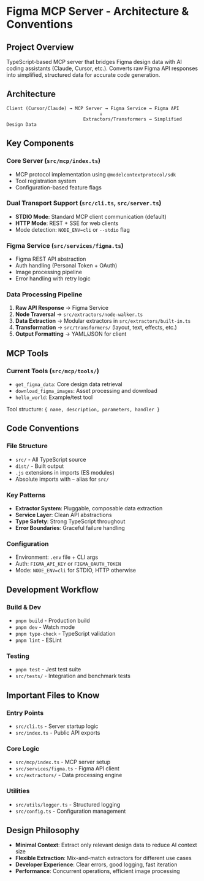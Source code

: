 # Figma MCP Server - Architecture & Conventions

## Project Overview
TypeScript-based MCP server that bridges Figma design data with AI coding assistants (Claude, Cursor, etc.). Converts raw Figma API responses into simplified, structured data for accurate code generation.

## Architecture
```
Client (Cursor/Claude) → MCP Server → Figma Service → Figma API
                                  ↓
                            Extractors/Transformers → Simplified Design Data
```

## Key Components

### Core Server (`src/mcp/index.ts`)
- MCP protocol implementation using `@modelcontextprotocol/sdk`
- Tool registration system
- Configuration-based feature flags

### Dual Transport Support (`src/cli.ts`, `src/server.ts`)
- **STDIO Mode**: Standard MCP client communication (default)
- **HTTP Mode**: REST + SSE for web clients
- Mode detection: `NODE_ENV=cli` or `--stdio` flag

### Figma Service (`src/services/figma.ts`)
- Figma REST API abstraction
- Auth handling (Personal Token + OAuth)
- Image processing pipeline
- Error handling with retry logic

### Data Processing Pipeline
1. **Raw API Response** → Figma Service
2. **Node Traversal** → `src/extractors/node-walker.ts`
3. **Data Extraction** → Modular extractors in `src/extractors/built-in.ts`
4. **Transformation** → `src/transformers/` (layout, text, effects, etc.)
5. **Output Formatting** → YAML/JSON for client

## MCP Tools

### Current Tools (`src/mcp/tools/`)
- `get_figma_data`: Core design data retrieval
- `download_figma_images`: Asset processing and download
- `hello_world`: Example/test tool

Tool structure: `{ name, description, parameters, handler }`

## Code Conventions

### File Structure
- `src/` - All TypeScript source
- `dist/` - Built output
- `.js` extensions in imports (ES modules)
- Absolute imports with `~` alias for `src/`

### Key Patterns
- **Extractor System**: Pluggable, composable data extraction
- **Service Layer**: Clean API abstractions
- **Type Safety**: Strong TypeScript throughout
- **Error Boundaries**: Graceful failure handling

### Configuration
- Environment: `.env` file + CLI args
- Auth: `FIGMA_API_KEY` or `FIGMA_OAUTH_TOKEN`
- Mode: `NODE_ENV=cli` for STDIO, HTTP otherwise

## Development Workflow

### Build & Dev
- `pnpm build` - Production build
- `pnpm dev` - Watch mode
- `pnpm type-check` - TypeScript validation
- `pnpm lint` - ESLint

### Testing
- `pnpm test` - Jest test suite
- `src/tests/` - Integration and benchmark tests

## Important Files to Know

### Entry Points
- `src/cli.ts` - Server startup logic
- `src/index.ts` - Public API exports

### Core Logic
- `src/mcp/index.ts` - MCP server setup
- `src/services/figma.ts` - Figma API client
- `src/extractors/` - Data processing engine

### Utilities
- `src/utils/logger.ts` - Structured logging
- `src/config.ts` - Configuration management

## Design Philosophy
- **Minimal Context**: Extract only relevant design data to reduce AI context size
- **Flexible Extraction**: Mix-and-match extractors for different use cases
- **Developer Experience**: Clear errors, good logging, fast iteration
- **Performance**: Concurrent operations, efficient image processing